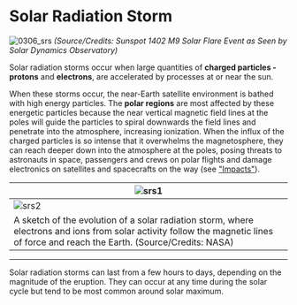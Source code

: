 # Solar Radiation Storm

![0306_srs](./static/0306_srs.jpg)
*(Source/Credits: Sunspot 1402 M9 Solar Flare Event as Seen by Solar Dynamics Observatory)*

Solar radiation storms occur when large quantities of **charged particles - protons** and **electrons**, are accelerated by processes at or near the sun.

When these storms occur, the near-Earth satellite environment is bathed with high energy particles. The **polar regions** are most affected by these energetic particles because the near vertical magnetic field lines at the poles will guide the particles to spiral downwards the field lines and penetrate into the atmosphere, increasing ionization. When the influx of the charged particles is so intense that it overwhelms the magnetosphere, they can reach deeper down into the atmosphere at the poles, posing threats to astronauts in space, passengers and crews on polar flights and damage electronics on satellites and spacecrafts on the way (see ["Impacts"](/#/en/impacts)).

|![srs1](./static/0314_srs1.png)|
|--|
|![srs2](./static/0314_srs2.png)|
|A sketch of the evolution of a solar radiation storm, where electrons and ions from solar activity follow the magnetic lines of force and reach the Earth. (Source/Credits: NASA)|

---

Solar radiation storms can last from a few hours to days, depending on the magnitude of the eruption. They can occur at any time during the solar cycle but tend to be most common around solar maximum.
